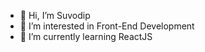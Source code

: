 - 👋 Hi, I’m Suvodip
- 👀 I’m interested in Front-End Development
- 🌱 I’m currently learning ReactJS

<!---
esdy017/esdy017 is a ✨ special ✨ repository because its `README.md` (this file) appears on your GitHub profile.
You can click the Preview link to take a look at your changes.
--->
